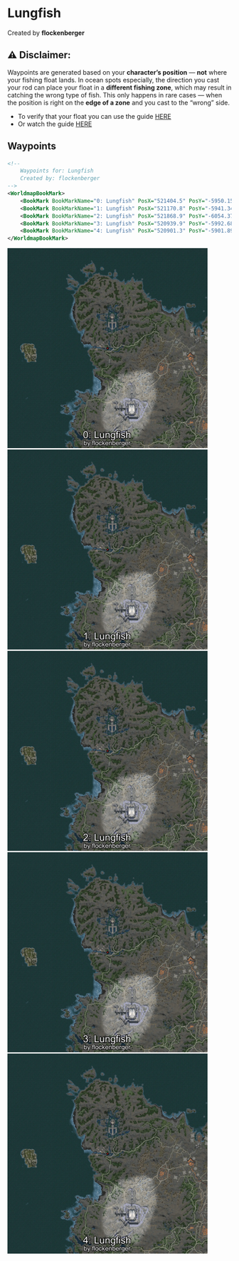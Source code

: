 # Lungfish
Created by **flockenberger**

## ⚠️ Disclaimer:
Waypoints are generated based on your __**character’s position**__ — __not__ where your fishing float lands.
In ocean spots especially, the direction you cast your rod can place your float in a **different fishing zone**, which may result in catching the wrong type of fish.
This only happens in rare cases — when the position is right on the **edge of a zone** and you cast to the “wrong” side.

- To verify that your float you can use the guide [HERE](https://flockenberger.github.io/bdo-fish-position/)
- Or watch the guide [HERE](https://youtu.be/t-VXcRoNojk)

## Waypoints
```xml
<!--
    Waypoints for: Lungfish
    Created by: flockenberger
-->
<WorldmapBookMark>
    <BookMark BookMarkName="0: Lungfish" PosX="521404.5" PosY="-5950.1523" PosZ="672857.94" />
    <BookMark BookMarkName="1: Lungfish" PosX="521170.8" PosY="-5941.3477" PosZ="672995.9" />
    <BookMark BookMarkName="2: Lungfish" PosX="521868.9" PosY="-6054.37" PosZ="673025.06" />
    <BookMark BookMarkName="3: Lungfish" PosX="520939.9" PosY="-5992.6846" PosZ="672980.0" />
    <BookMark BookMarkName="4: Lungfish" PosX="520901.3" PosY="-5901.891" PosZ="673061.5" />
</WorldmapBookMark>
```

<img src="./Lungfish_0_Preview.webp" width="450"/> <img src="./Lungfish_1_Preview.webp" width="450"/> <img src="./Lungfish_2_Preview.webp" width="450"/> <img src="./Lungfish_3_Preview.webp" width="450"/> <img src="./Lungfish_4_Preview.webp" width="450"/> 